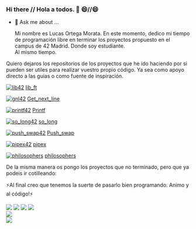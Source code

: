 
### Hi there // Hola a todos. 👋 :smile://:smile:




- 💬 Ask me about ...
  
  Mi nombre es Lucas Ortega Morata.
En este momento, dedico mi tiempo de programación libre en terminar los proyectos propuesto en el campus de 42 Madrid. Donde soy estudiante.  
Al mismo tiempo.

Quiero dejaros los repositorios de los proyectos que he ido haciendo por si pueden ser utiles para realizar vuestro propio código. 
Ya sea como apoyo directo a las guias o como fuente de inspiración.

[![lib42](https://github.com/ducksdoor/ducksdoor/assets/128644496/acaf699d-c305-4a16-9b2b-809d344f3258)](https://github.com/ducksdoor/Libft_42)
[lib_ft](https://github.com/ducksdoor/Libft_42)


<a href="https://github.com/ducksdoor/get_next_line_42">![gnl42](https://github.com/ducksdoor/ducksdoor/assets/128644496/e3082f96-042b-451d-9f37-f6ad51e17691)</a>
[Get_next_line](https://github.com/ducksdoor/get_next_line_42)


<a href="https://github.com/ducksdoor/printf_42">![printf42](https://github.com/ducksdoor/ducksdoor/assets/128644496/30a0b2bd-0054-4cbf-b186-63d8ef750f32)</a>
[Printf](https://github.com/ducksdoor/printf_42)

<a href="https://github.com/ducksdoor/so_long_42">![so_long42](https://github.com/ducksdoor/ducksdoor/assets/128644496/e2cddd64-77cc-492e-8458-368b29b728ca)</a>
[so_long](https://github.com/ducksdoor/so_long_42)

<a href="https://github.com/ducksdoor/Push_swap_42">![push_swap42](https://github.com/ducksdoor/ducksdoor/assets/128644496/12fdf750-1612-4717-998f-1b533573029b)</a>
[Push_swap](https://github.com/ducksdoor/Push_swap_42)

<a href="https://github.com/ducksdoor/pipex_42">![pipex42](https://github.com/ducksdoor/ducksdoor/assets/128644496/3eff74ba-6288-43d7-8734-b1fb5c1ff8f5)</a>
[pipex](https://github.com/ducksdoor/pipex_42)


<a href="https://github.com/ducksdoor/philosopher_42">![philosophers](https://github.com/ducksdoor/ducksdoor/assets/128644496/3b8f337a-af15-4a03-ac3c-dc5133eea082)</a>
[philosophers](https://github.com/ducksdoor/philosopher_42)


De la misma manera os pongo los proyectos que no terminado, pero que ya podeis ir cotilleando:


⚡Al final creo que tenemos la suerte de pasarlo bien programando. Animo y al código!⚡
<div>
 <img src="https://img.shields.io/badge/Python-3776AB?style=for-the-badge&logo=python&logoColor=white"/>
 <img src="https://img.shields.io/badge/C-00599C?style=for-the-badge&logo=c&logoColor=white"/>
 <img src="https://img.shields.io/badge/c++-%2300599C.svg?style=for-the-badge&logo=c%2B%2B&logoColor=white"/>
 <img src="https://img.shields.io/badge/html5-%23E34F26.svg?style=for-the-badge&logo=html5&logoColor=white"/>
</div>

<div> 
<img src= "https://img.shields.io/badge/Visual%20Studio%20Code-0078d7.svg?style=for-the-badge&logo=visual-studio-code&logoColor=white"/>
</div>

<div>
<img src="https://img.shields.io/badge/-Arduino-00979D?style=for-the-badge&logo=Arduino&logoColor=white"/>
</div>
<!--
**ducksdoor/ducksdoor** is a ✨ _special_ ✨ repository because its `README.md` (this file) appears on your GitHub profile.

Here are some ideas to get you started:

- 🔭 I’m currently working on ...
- 🌱 I’m currently learning ...
- 👯 I’m looking to collaborate on ...
- 🤔 I’m looking for help with ...

- 📫 How to reach me: ...
- 😄 Pronouns: ...
- ⚡ Fun fact: ...
-->
